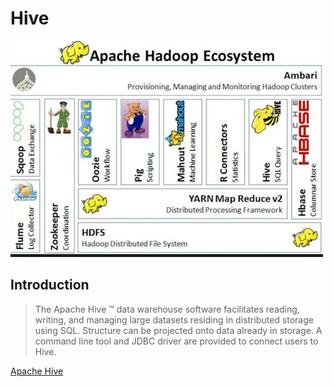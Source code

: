 # Hive

![](../.gitbook/assets/screen-shot-2018-12-29-at-11.00.27-pm.png)

## Introduction

> The Apache Hive ™ data warehouse software facilitates reading, writing, and managing large datasets residing in distributed storage using SQL. Structure can be projected onto data already in storage. A command line tool and JDBC driver are provided to connect users to Hive.

[Apache Hive](https://hive.apache.org/)


